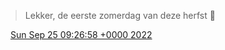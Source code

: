 > Lekker, de eerste zomerdag van deze herfst 🍂

<img src="../../media/tweet.ico" width="12" /> [Sun Sep 25 09:26:58 +0000 2022](https://twitter.com/DromerDenker/status/1573967287324917762)